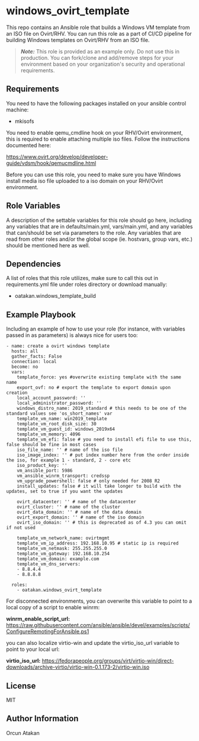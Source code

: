 # windows_ovirt_template
This repo contains an Ansible role that builds a Windows VM template from an ISO file on Ovirt/RHV.
You can run this role as a part of CI/CD pipeline for building Windows templates on Ovirt/RHV from an ISO file.

> **_Note:_** This role is provided as an example only. Do not use this in production. You can fork/clone and add/remove steps for your environment based on your organization's security and operational requirements.

Requirements
------------

You need to have the following packages installed on your ansible control machine:

- mkisofs

You need to enable qemu_cmdline hook on your RHV/Ovirt environment, this is required to enable attaching multiple iso files. Follow the instructions documented here:

https://www.ovirt.org/develop/developer-guide/vdsm/hook/qemucmdline.html

Before you can use this role, you need to make sure you have Windows install media iso file uploaded to a iso domain on your RHV/Ovirt environment.

Role Variables
--------------

A description of the settable variables for this role should go here, including any variables that are in defaults/main.yml, vars/main.yml, and any variables that can/should be set via parameters to the role. Any variables that are read from other roles and/or the global scope (ie. hostvars, group vars, etc.) should be mentioned here as well.

Dependencies
------------

A list of roles that this role utilizes, make sure to call this out in requirements.yml file under roles directory or download manually:

- oatakan.windows_template_build

Example Playbook
----------------

Including an example of how to use your role (for instance, with variables passed in as parameters) is always nice for users too:

    - name: create a ovirt windows template
      hosts: all
      gather_facts: False
      connection: local
      become: no
      vars:
        template_force: yes #overwrite existing template with the same name
        export_ovf: no # export the template to export domain upon creation
        local_account_password: ''
        local_administrator_password: ''
        windows_distro_name: 2019_standard # this needs to be one of the standard values see 'os_short_names' var
        template_vm_name: win2019_template
        template_vm_root_disk_size: 30
        template_vm_guest_id: windows_2019x64
        template_vm_memory: 4096
        template_vm_efi: false # you need to install efi file to use this, false should be fine in most cases
        iso_file_name: '' # name of the iso file
        iso_image_index: '' # put index number here from the order inside the iso, for example 1 - standard, 2 - core etc
        iso_product_key: ''
        vm_ansible_port: 5986
        vm_ansible_winrm_transport: credssp
        vm_upgrade_powershell: false # only needed for 2008 R2
        install_updates: false # it will take longer to build with the updates, set to true if you want the updates
        
        ovirt_datacenter: '' # name of the datacenter
        ovirt_cluster: '' # name of the cluster
        ovirt_data_domain: '' # name of the data domain
        ovirt_export_domain: '' # name of the iso domain
        ovirt_iso_domain: '' # this is deprecated as of 4.3 you can omit if not used
        
        template_vm_network_name: ovirtmgmt
        template_vm_ip_address: 192.168.10.95 # static ip is required
        template_vm_netmask: 255.255.255.0
        template_vm_gateway: 192.168.10.254
        template_vm_domain: example.com
        template_vm_dns_servers:
        - 8.8.4.4
        - 8.8.8.8
    
      roles:
        - oatakan.windows_ovirt_template

For disconnected environments, you can overwrite this variable to point to a local copy of a script to enable winrm:

**winrm_enable_script_url:** https://raw.githubusercontent.com/ansible/ansible/devel/examples/scripts/ConfigureRemotingForAnsible.ps1

you can also localize virtio-win and update the virtio_iso_url variable to point to your local url:

**virtio_iso_url:** https://fedorapeople.org/groups/virt/virtio-win/direct-downloads/archive-virtio/virtio-win-0.1.173-2/virtio-win.iso

License
-------

MIT

Author Information
------------------

Orcun Atakan

